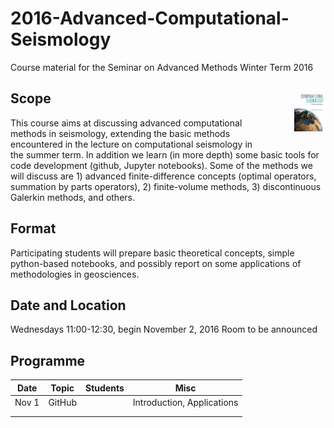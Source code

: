 # 2016-Advanced-Computational-Seismology
Course material for the Seminar on Advanced Methods Winter Term 2016

<p style="width:10%;float:right;padding-left:50px">
<img src=book_small.jpg>
<span style="font-size:smaller">
</span>
</p>


## Scope
This course aims at discussing advanced computational methods in seismology, extending the basic methods encountered in the lecture on computational seismology in the summer term. In addition we learn (in more depth) some basic tools for code development (github, Jupyter notebooks). Some of the methods we will discuss are 1) advanced finite-difference concepts (optimal operators, summation by parts operators), 2) finite-volume methods, 3) discontinuous Galerkin methods, and others. 

## Format
Participating students will prepare basic theoretical concepts, simple python-based notebooks, and possibly report on some applications of methodologies in geosciences.

## Date and Location
Wednesdays 11:00-12:30, begin November 2, 2016
Room to be announced

## Programme

| Date  |   Topic |  Students |   Misc |  
|---|---|---|---|
|  Nov 1  |  GitHub |   | Introduction, Applications |
|   |   |   |   |
|   |   |   |   |


